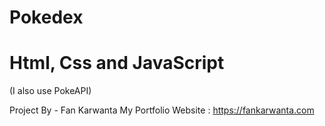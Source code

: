 # Pokedex 
# Html, Css and JavaScript
(I also use PokeAPI)

Project By - Fan Karwanta
My Portfolio Website : https://fankarwanta.com
